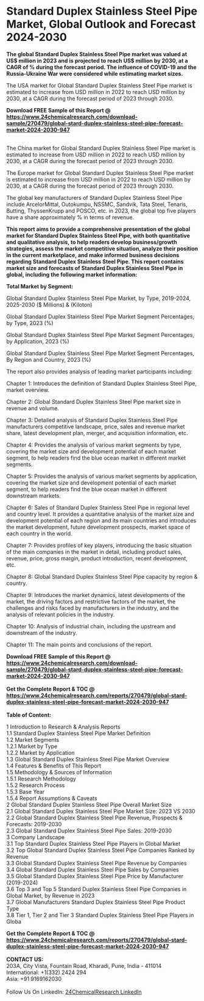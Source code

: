 <h1>Standard Duplex Stainless Steel Pipe Market, Global Outlook and Forecast 2024-2030</h1><p><strong>The global Standard Duplex Stainless Steel Pipe market was valued at US$ million in 2023 and is projected to reach US$ million by 2030, at a CAGR of % during the forecast period. The influence of COVID-19 and the Russia-Ukraine War were considered while estimating market sizes.</strong></p><p>
</p><p>The USA market for Global Standard Duplex Stainless Steel Pipe market is estimated to increase from USD million in 2022 to reach USD million by 2030, at a CAGR during the forecast period of 2023 through 2030.</p><div><b>Download FREE Sample of this Report @ 
            <a href="https://www.24chemicalresearch.com/download-sample/270479/global-stard-duplex-stainless-steel-pipe-forecast-market-2024-2030-947">
            https://www.24chemicalresearch.com/download-sample/270479/global-stard-duplex-stainless-steel-pipe-forecast-market-2024-2030-947</a></b></div><br><p>
</p><p>The China market for Global Standard Duplex Stainless Steel Pipe market is estimated to increase from USD million in 2022 to reach USD million by 2030, at a CAGR during the forecast period of 2023 through 2030.</p><p>
</p><p>The Europe market for Global Standard Duplex Stainless Steel Pipe market is estimated to increase from USD million in 2022 to reach USD million by 2030, at a CAGR during the forecast period of 2023 through 2030.</p><p>
</p><p>The global key manufacturers of Standard Duplex Stainless Steel Pipe include ArcelorMittal, Outokumpu, NSSMC, Sandvik, Tata Steel, Tenaris, Butting, ThyssenKrupp and POSCO, etc. in 2023, the global top five players have a share approximately % in terms of revenue.</p><p>
<strong>This report aims to provide a comprehensive presentation of the global market for Standard Duplex Stainless Steel Pipe, with both quantitative and qualitative analysis, to help readers develop business/growth strategies, assess the market competitive situation, analyze their position in the current marketplace, and make informed business decisions regarding Standard Duplex Stainless Steel Pipe. This report contains market size and forecasts of Standard Duplex Stainless Steel Pipe in global, including the following market information:</strong></p><p>
</p><p>
<strong>Total Market by Segment:</strong></p><p>
Global Standard Duplex Stainless Steel Pipe Market, by Type, 2019-2024, 2025-2030 ($ Millions) &amp; (Kiloton)</p><p>
Global Standard Duplex Stainless Steel Pipe Market Segment Percentages, by Type, 2023 (%)</p><p>
</p><p>
Global Standard Duplex Stainless Steel Pipe Market Segment Percentages, by Application, 2023 (%)</p><p>
</p><p>
Global Standard Duplex Stainless Steel Pipe Market Segment Percentages, By Region and Country, 2023 (%)</p><p>
</p><p>
The report also provides analysis of leading market participants including:</p><p>
</p><p>
</p><p>
Chapter 1: Introduces the definition of Standard Duplex Stainless Steel Pipe, market overview.</p><p>
Chapter 2: Global Standard Duplex Stainless Steel Pipe market size in revenue and volume.</p><p>
Chapter 3: Detailed analysis of Standard Duplex Stainless Steel Pipe manufacturers competitive landscape, price, sales and revenue market share, latest development plan, merger, and acquisition information, etc.</p><p>
Chapter 4: Provides the analysis of various market segments by type, covering the market size and development potential of each market segment, to help readers find the blue ocean market in different market segments.</p><p>
Chapter 5: Provides the analysis of various market segments by application, covering the market size and development potential of each market segment, to help readers find the blue ocean market in different downstream markets.</p><p>
Chapter 6: Sales of Standard Duplex Stainless Steel Pipe in regional level and country level. It provides a quantitative analysis of the market size and development potential of each region and its main countries and introduces the market development, future development prospects, market space of each country in the world.</p><p>
Chapter 7: Provides profiles of key players, introducing the basic situation of the main companies in the market in detail, including product sales, revenue, price, gross margin, product introduction, recent development, etc.</p><p>
Chapter 8: Global Standard Duplex Stainless Steel Pipe capacity by region &amp; country.</p><p>
Chapter 9: Introduces the market dynamics, latest developments of the market, the driving factors and restrictive factors of the market, the challenges and risks faced by manufacturers in the industry, and the analysis of relevant policies in the industry.</p><p>
Chapter 10: Analysis of industrial chain, including the upstream and downstream of the industry.</p><p>
Chapter 11: The main points and conclusions of the report.</p><div><b>Download FREE Sample of this Report @ 
            <a href="https://www.24chemicalresearch.com/download-sample/270479/global-stard-duplex-stainless-steel-pipe-forecast-market-2024-2030-947">
            https://www.24chemicalresearch.com/download-sample/270479/global-stard-duplex-stainless-steel-pipe-forecast-market-2024-2030-947</a></b></div><br><div><b>Get the Complete Report & TOC @ 
            <a href="https://www.24chemicalresearch.com/reports/270479/global-stard-duplex-stainless-steel-pipe-forecast-market-2024-2030-947">
            https://www.24chemicalresearch.com/reports/270479/global-stard-duplex-stainless-steel-pipe-forecast-market-2024-2030-947</a></b></div><br>
            <b>Table of Content:</b><p>1 Introduction to Research & Analysis Reports<br />
    1.1 Standard Duplex Stainless Steel Pipe Market Definition<br />
    1.2 Market Segments<br />
        1.2.1 Market by Type<br />
        1.2.2 Market by Application<br />
    1.3 Global Standard Duplex Stainless Steel Pipe Market Overview<br />
    1.4 Features & Benefits of This Report<br />
    1.5 Methodology & Sources of Information<br />
        1.5.1 Research Methodology<br />
        1.5.2 Research Process<br />
        1.5.3 Base Year<br />
        1.5.4 Report Assumptions & Caveats<br />
2 Global Standard Duplex Stainless Steel Pipe Overall Market Size<br />
    2.1 Global Standard Duplex Stainless Steel Pipe Market Size: 2023 VS 2030<br />
    2.2 Global Standard Duplex Stainless Steel Pipe Revenue, Prospects & Forecasts: 2019-2030<br />
    2.3 Global Standard Duplex Stainless Steel Pipe Sales: 2019-2030<br />
3 Company Landscape<br />
    3.1 Top Standard Duplex Stainless Steel Pipe Players in Global Market<br />
    3.2 Top Global Standard Duplex Stainless Steel Pipe Companies Ranked by Revenue<br />
    3.3 Global Standard Duplex Stainless Steel Pipe Revenue by Companies<br />
    3.4 Global Standard Duplex Stainless Steel Pipe Sales by Companies<br />
    3.5 Global Standard Duplex Stainless Steel Pipe Price by Manufacturer (2019-2024)<br />
    3.6 Top 3 and Top 5 Standard Duplex Stainless Steel Pipe Companies in Global Market, by Revenue in 2023<br />
    3.7 Global Manufacturers Standard Duplex Stainless Steel Pipe Product Type<br />
    3.8 Tier 1, Tier 2 and Tier 3 Standard Duplex Stainless Steel Pipe Players in Globa</p><div><b>Get the Complete Report & TOC @ 
            <a href="https://www.24chemicalresearch.com/reports/270479/global-stard-duplex-stainless-steel-pipe-forecast-market-2024-2030-947">
            https://www.24chemicalresearch.com/reports/270479/global-stard-duplex-stainless-steel-pipe-forecast-market-2024-2030-947</a></b></div><br><b>CONTACT US:</b><br>
            203A, City Vista, Fountain Road, Kharadi, Pune, India - 411014<br>
            International: +1(332) 2424 294<br>
            Asia: +91 9169162030 <br><br>
            Follow Us On LinkedIn: <a href="https://www.linkedin.com/company/24chemicalresearch/">24ChemicalResearch LinkedIn</a>